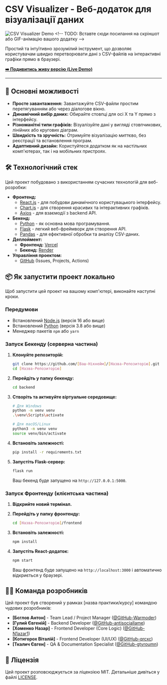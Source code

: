# CSV Visualizer - Веб-додаток для візуалізації даних

![CSV Visualizer Demo]([https://user-images.githubusercontent.com/...](https://csv-visualizer-app2.vercel.app/)) <!-- TODO: Вставте сюди посилання на скріншот або GIF-анімацію вашого додатку -->

Простий та інтуїтивно зрозумілий інструмент, що дозволяє користувачам швидко перетворювати дані з CSV-файлів на інтерактивні графіки прямо в браузері.

**[➡️ Подивитись живу версію (Live Demo)](https://csv-visualizer-app2.vercel.app/)** <!-- TODO: Вставте сюди посилання на ваш задеплоєний сайт на Vercel/Netlify -->

---

## 🚀 Основні можливості

*   **Просте завантаження:** Завантажуйте CSV-файли простим перетягуванням або через діалогове вікно.
*   **Динамічний вибір даних:** Обирайте стовпці для осі X та Y прямо з інтерфейсу.
*   **Різноманітні типи графіків:** Візуалізуйте дані у вигляді стовпчикових, лінійних або кругових діаграм.
*   **Швидкість та зручність:** Отримуйте візуалізацію миттєво, без реєстрації та встановлення програм.
*   **Адаптивний дизайн:** Користуйтеся додатком як на настільних комп'ютерах, так і на мобільних пристроях.

## 🛠️ Технологічний стек

Цей проект побудовано з використанням сучасних технологій для веб-розробки:

*   **Фронтенд:**
    *   [React.js](https://reactjs.org/) - для побудови динамічного користувацького інтерфейсу.
    *   [Chart.js](https://www.chartjs.org/) - для створення красивих та інтерактивних графіків.
    *   [Axios](https://axios-http.com/) - для взаємодії з backend API.
*   **Бекенд:**
    *   [Python](https://www.python.org/) - як основна мова програмування.
    *   [Flask](https://flask.palletsprojects.com/) - легкий веб-фреймворк для створення API.
    *   [Pandas](https://pandas.pydata.org/) - для ефективної обробки та аналізу CSV-даних.
*   **Деплоймент:**
    *   **Фронтенд:** [Vercel](https://vercel.com/) <!-- або Netlify -->
    *   **Бекенд:** [Render]((https://render.com/docs/render-dashboard)) <!-- або Railway, Render -->
*   **Управління проектом:**
    *   [GitHub](https://github.com/) (Issues, Projects, Actions)

## 📦 Як запустити проект локально

Щоб запустити цей проект на вашому комп'ютері, виконайте наступні кроки.

### Передумови

*   Встановлений [Node.js](https://nodejs.org/) (версія 16 або вище)
*   Встановлений [Python](https://www.python.org/) (версія 3.8 або вище)
*   Менеджер пакетів `npm` або `yarn`

### Запуск Бекенду (серверна частина)

1.  **Клонуйте репозиторій:**
    ```bash
    git clone https://github.com/[Ваш-Нікнейм]/[Назва-Репозиторію].git
    cd [Назва-Репозиторію]
    ```

2.  **Перейдіть у папку бекенду:**
    ```bash
    cd backend
    ```

3.  **Створіть та активуйте віртуальне середовище:**
    ```bash
    # Для Windows
    python -m venv venv
    .\venv\Scripts\activate

    # Для macOS/Linux
    python3 -m venv venv
    source venv/bin/activate
    ```

4.  **Встановіть залежності:**
    ```bash
    pip install -r requirements.txt
    ```

5.  **Запустіть Flask-сервер:**
    ```bash
    flask run
    ```
    Ваш бекенд буде запущено на `http://127.0.0.1:5000`.

### Запуск Фронтенду (клієнтська частина)

1.  **Відкрийте новий термінал.**

2.  **Перейдіть у папку фронтенду:**
    ```bash
    cd [Назва-Репозиторію]/frontend
    ```

3.  **Встановіть залежності:**
    ```bash
    npm install
    ```

4.  **Запустіть React-додаток:**
    ```bash
    npm start
    ```
    Ваш фронтенд буде запущено на `http://localhost:3000` і автоматично відкриється у браузері.

## 🧑‍💻 Команда розробників

Цей проект був створений у рамках [назва практики/курсу] командою чудових розробників:

*   **[Бєглов Антон]** - Team Lead / Project Manager ([@GitHub-Warmoder](https://github.com/Warmoder))
*   **[Гулий Євгеній]** - Backend Developer ([@GitHub-antisociallame](https://github.com/antisociallame))
*   **[Хоменко Назар]** - Frontend Developer (Core Logic) ([@GitHub-N1azar1](https://github.com/N1azar1))
*   **[Котигорох Віталій]** - Frontend Developer (UI/UX) ([@GitHub-qrcxc](https://github.com/qrcxc))
*   **[Ткалич Євген]** - QA & Documentation Specialist ([@GitHub-gtyroumn](https://github.com/gtyroumn))

## 📜 Ліцензія

Цей проект розповсюджується за ліцензією MIT. Детальніше дивіться у файлі [LICENSE](LICENSE).
